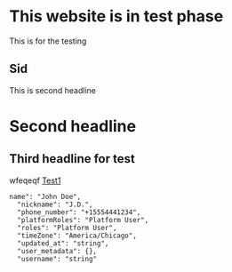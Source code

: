 # This website is in test phase
This is for the testing
## Sid
This is second headline

# Second headline

## Third headline for test
wfeqeqf
[Test1](../Test1)

```
name": "John Doe",
  "nickname": "J.D.",
  "phone_number": "+15554441234",
  "platformRoles": "Platform User",
  "roles": "Platform User",
  "timeZone": "America/Chicago",
  "updated_at": "string",
  "user_metadata": {},
  "username": "string"

```
